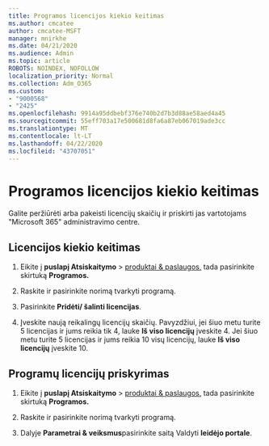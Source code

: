 ```yaml
---
title: Programos licencijos kiekio keitimas
ms.author: cmcatee
author: cmcatee-MSFT
manager: mnirkhe
ms.date: 04/21/2020
ms.audience: Admin
ms.topic: article
ROBOTS: NOINDEX, NOFOLLOW
localization_priority: Normal
ms.collection: Adm_O365
ms.custom:
- "9000568"
- "2425"
ms.openlocfilehash: 9914a95ddbebf376e740b2d7b3d88ae58aed4a45
ms.sourcegitcommit: 55eff703a17e500681d8fa6a87eb067019ade3cc
ms.translationtype: MT
ms.contentlocale: lt-LT
ms.lasthandoff: 04/22/2020
ms.locfileid: "43707051"
---
```

# <a name="change-app-license-quantity"></a>Programos licencijos kiekio keitimas

Galite peržiūrėti arba pakeisti licencijų skaičių ir priskirti jas vartotojams "Microsoft 365" administravimo centre. 

## <a name="to-change-license-quantity"></a>Licencijos kiekio keitimas

1. Eikite į **puslapį Atsiskaitymo** > [produktai & paslaugos,](https://go.microsoft.com/fwlink/p/?linkid=842054) tada pasirinkite skirtuką **Programos.**

2. Raskite ir pasirinkite norimą tvarkyti programą.  

3. Pasirinkite **Pridėti/ šalinti licencijas**.

4. Įveskite naują reikalingų licencijų skaičių. Pavyzdžiui, jei šiuo metu turite 5 licencijas ir jums reikia tik 4, lauke **Iš viso licencijų** įveskite 4. Jei šiuo metu turite 5 licencijas ir jums reikia 10 visų licencijų, lauke **Iš viso licencijų** įveskite 10.

## <a name="to-assign-app-licenses"></a>Programų licencijų priskyrimas

1. Eikite į **puslapį Atsiskaitymo** > [produktai & paslaugos,](https://go.microsoft.com/fwlink/p/?linkid=842054) tada pasirinkite skirtuką **Programos.**

2. Raskite ir pasirinkite norimą tvarkyti programą.  

3. Dalyje **Parametrai & veiksmus**pasirinkite saitą Valdyti **leidėjo portale**.